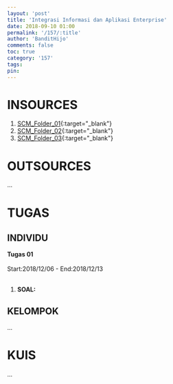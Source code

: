 ```yaml
---
layout: 'post'
title: 'Integrasi Informasi dan Aplikasi Enterprise'
date: 2018-09-10 01:00
permalink: '/157/:title'
author: 'BanditHijo'
comments: false
toc: true
category: '157'
tags:
pin:
---
```


# INSOURCES

1. [SCM_Folder_01](https://drive.google.com/open?id=16Pr6OijQJjmmIGqKjxWJhN8nEFocALyA){:target="_blank"}
2. [SCM_Folder_02](https://drive.google.com/open?id=1dymdFc0HcnRnrqYVgKc3w_balvjpEs-b){:target="_blank"}
3. [SCM_Folder_03](https://drive.google.com/open?id=1XJdU-43T33vjgQjaoUK_i76GgM2tRP2x){:target="_blank"}

# OUTSOURCES
...

# TUGAS

## INDIVIDU
<!-- PERHATIAN -->
<div class="blockquote-red">
<span class="hot"><b>Tugas 01</b></span>
<br><br>
Start:2018/12/06 - End:2018/12/13
<br><br>
<ol>
<li> <strong>SOAL:</strong> </li>
</ol>
</div>

## KELOMPOK
...

# KUIS
...
